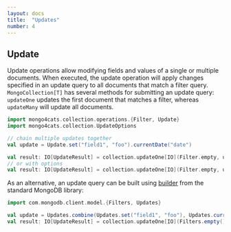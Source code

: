 ```yaml
---
layout: docs
title:  "Updates"
number: 4
---
```


## Update

Update operations allow modifying fields and values of a single or multiple documents.
When executed, the update operation will apply changes specified in an update query to all documents that match a filter query.
`MongoCollection[T]` has several methods for submitting an update query: `updateOne` updates the first document that matches a filter, whereas `updateMany` will update all documents.

```scala
import mongo4cats.collection.operations.{Filter, Update}
import mongo4cats.collection.UpdateOptions

// chain multiple updates together
val update = Update.set("field1", "foo").currentDate("date")

val result: IO[UpdateResult] = collection.updateOne[IO](Filter.empty, update)
// or with options
val result: IO[UpdateResult] = collection.updateOne[IO](Filter.empty, update, UpdateOptions().upsert(true))
```
As an alternative, an update query can be built using [builder](https://docs.mongodb.com/drivers/java/sync/current/fundamentals/builders/updates/) from the standard MongoDB library:
```scala
import com.mongodb.client.model.{Filters, Updates}

val update = Updates.combine(Updates.set("field1", "foo"), Updates.currentDate("date"))
val result: IO[UpdateResult] = collection.updateOne[IO](Filters.empty(), update)
```